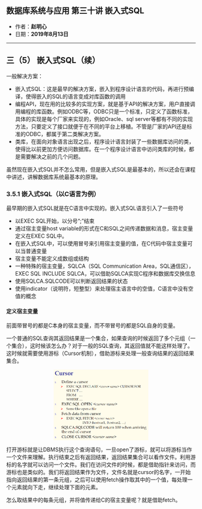 ## 数据库系统与应用 第三十讲 嵌入式SQL

- 作者：**赵明心**
- 日期：**2019年8月13日**

---

## 三（5） 嵌入式SQL（续）

一般解决方案：

- 嵌入式SQL：这是最早的解决方案，嵌入到程序设计语言的代码，再进行预编译，使得嵌入的SQL的语言变成对库函数的调用
- 编程API，现在用的比较多的实现方案，就是基于API的解决方案，用户直接调用编程的库函数。例如ODBC等，ODBC只是一个标准，只定义了函数标准，具体的实现是每个厂家来实现的，例如Oracle、sql server等都有不同的实现方法，只要定义了接口就便于在不同的平台上移植。不管是厂家的API还是标准的ODBC，都属于第二类解决方案。
- 类库，在面向对象语言出现之后，程序设计语言封装了一些数据库访问的类，使得比以前更加方便访问数据库。在一个程序设计语言中访问类库的时候，都是需要解决之前的几个问题。

虽然现在嵌入式SQL并不怎么常用，但是嵌入式SQL是最基本的，所以还会在课程中讲述，讲解数据库系统最基本的原理。

### **3.5.1 嵌入式SQL（以C语言为例）**

最早期的嵌入式SQL就是在C语言中实现的。嵌入式SQL语言引入了一些符号
- 以EXEC SQL开始，以分号“;”结束
- 通过宿主变量host variable的形式在C和SQL之间传递数据和消息，宿主变量定义在EXEC SQL中。
- 在嵌入式SQL中，可以使用冒号来引用宿主变量的值，在C代码中宿主变量可以当普通变量
- 宿主变量不能定义成数组或结构
- 一种特殊的宿主变量，SQLCA（SQL Communication Area，SQL通信区），EXEC SQL INCLUDE SQLCA，可以借助SQLCA实现C程序和数据库交换信息
- 使用SQLCA.SQLCODE可以判断返回结果的状态
- 使用indicator（说明符，短整型）来处理宿主语言中的空值，C语言中没有空值的概念

#### **定义宿主变量**

前面带冒号的都是C本身的宿主变量，而不带冒号的都是SQL自身的变量。

一个普通的SQL查询其返回结果是一个集合，如果查询的时候返回了多个元组（一个集合），这时候该怎么办？对于一般的SQL查询，其返回值就不能这样处理了。这时候就需要使用游标（Cursor机制），借助游标来处理一般查询结果的返回结果集合。

<img src="img/Note_30/cursor.png" width="50%" style="display:block;margin:auto;">

打开游标就是让DBMS执行这个查询语句，一旦open了游标，就可以将游标当作一个文件来理解。执行结束之后有返回结果，返回结果集合可以看作文件。利用游标的名字就可以访问一个文件。我们在访问文件的时候，都是借助指针来访问，而游标也是类似的。我们将返回结果作为文件，文件名就是cursor的名字，一开始指向返回结果的第一条元组，之后可以使用fetch操作取其中的一个值，每处理一个元素就向下走，继续处理下面的元素。

怎么取结果中的每条元组，并将值传递给C的宿主变量呢？就是借助fetch。